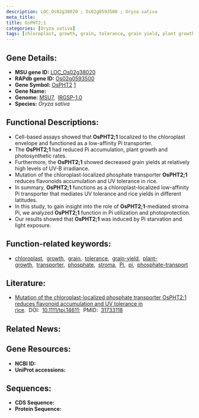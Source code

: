```yaml
---
description: LOC_Os02g38020 ; Os02g0593500 ; Oryza sativa
meta_title:
title: OsPHT2;1
categories: [Oryza sativa]
tags: [chloroplast, growth, grain, tolerance, grain yield, plant growth, transporter, phosphate, stroma, Pi,  pi , phosphate transport]
---
```


## Gene Details:
- **MSU gene ID:** [LOC_Os02g38020](http://rice.uga.edu/cgi-bin/ORF_infopage.cgi?orf=LOC_Os02g38020)  
- **RAPdb gene ID:** [Os02g0593500](https://rapdb.dna.affrc.go.jp/locus/?name=Os02g0593500)  
- **Gene Symbol:** <u>OsPHT2</u>&nbsp;<u>1</u>
- **Gene Name:**
- **Genome:**  [MSU7](http://rice.uga.edu/),&nbsp;&nbsp;[IRGSP-1.0](https://rapdb.dna.affrc.go.jp/download/irgsp1.html)
- **Species:** *Oryza sativa*

## Functional Descriptions:
   - Cell-based assays showed that **OsPHT2;1** localized to the chloroplast envelope and functioned as a low-affinity Pi transporter.
   - The **OsPHT2;1** had reduced Pi accumulation, plant growth and photosynthetic rates.
   - Furthermore, the **OsPHT2;1** showed decreased grain yields at relatively high levels of UV-B irradiance.
   - Mutation of the chloroplast-localized phosphate transporter **OsPHT2;1** reduces flavonoids accumulation and UV tolerance in rice.
   - In summary, **OsPHT2;1** functions as a chloroplast-localized low-affinity Pi transporter that mediates UV tolerance and rice yields in different latitudes.
   - In this study, to gain insight into the role of **OsPHT2;1**-mediated stroma Pi, we analyzed **OsPHT2;1** function in Pi utilization and photoprotection.
   - Our results showed that **OsPHT2;1** was induced by Pi starvation and light exposure.

## Function-related keywords:
   - [chloroplast](/tags/chloroplast/),&nbsp;&nbsp;[growth](/tags/growth/),&nbsp;&nbsp;[grain](/tags/grain/),&nbsp;&nbsp;[tolerance](/tags/tolerance/),&nbsp;&nbsp;[grain-yield](/tags/grain-yield/),&nbsp;&nbsp;[plant-growth](/tags/plant-growth/),&nbsp;&nbsp;[transporter](/tags/transporter/),&nbsp;&nbsp;[phosphate](/tags/phosphate/),&nbsp;&nbsp;[stroma](/tags/stroma/),&nbsp;&nbsp;[Pi](/tags/Pi/),&nbsp;&nbsp;[pi](/tags/pi/),&nbsp;&nbsp;[phosphate-transport](/tags/phosphate-transport/)

## Literature:
   - [Mutation of the chloroplast-localized phosphate transporter OsPHT2;1 reduces flavonoid accumulation and UV tolerance in rice](https://www.doi.org/10.1111/tpj.14611).&nbsp;&nbsp;DOI:&nbsp;&nbsp;[10.1111/tpj.14611](https://www.doi.org/10.1111/tpj.14611);&nbsp;&nbsp;PMID:&nbsp;&nbsp;[31733118](https://pubmed.ncbi.nlm.nih.gov/31733118/)

## Related News:

## Gene Resources:
- **NCBI ID:**  []()
- **UniProt accessions:** [](https://www.uniprot.org/uniprotkb//entry)

## Sequences:
- **CDS Sequence:**
- **Protein Sequence:**
